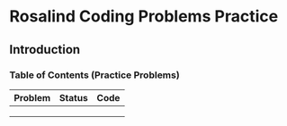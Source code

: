 # Rosalind Coding Problems Practice

## Introduction

### Table of Contents (Practice Problems)

| Problem | Status | Code |
|---------|--------|------|
|         |        |      |
|         |        |      |
|         |        |      |

